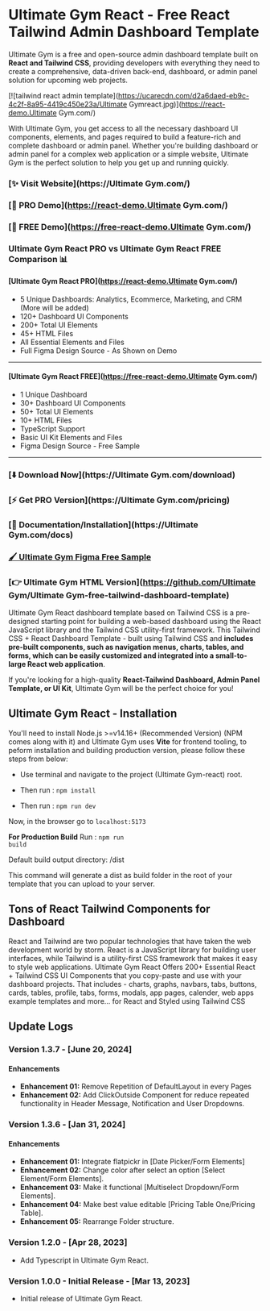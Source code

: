 # Ultimate Gym React - Free React Tailwind Admin Dashboard Template

Ultimate Gym is a free and open-source admin dashboard template built on **React and Tailwind CSS**, providing developers with everything they need to create a comprehensive, data-driven back-end, 
dashboard, or admin panel solution for upcoming web projects.

[![tailwind react admin template](https://ucarecdn.com/d2a6daed-eb9c-4c2f-8a95-4419c450e23a/Ultimate Gymreact.jpg)](https://react-demo.Ultimate Gym.com/)


With Ultimate Gym, you get access to all the necessary dashboard UI components, elements, and pages required to build a feature-rich and complete dashboard or admin panel. Whether you're building dashboard or admin panel for a complex web application or a simple website, Ultimate Gym is the perfect solution to help you get up and running quickly.

### [✨ Visit Website](https://Ultimate Gym.com/)

### [🚀 PRO Demo](https://react-demo.Ultimate Gym.com/)
### [🚀 FREE Demo](https://free-react-demo.Ultimate Gym.com/)

### Ultimate Gym React PRO vs Ultimate Gym React FREE Comparison 📊

#### [Ultimate Gym React PRO](https://react-demo.Ultimate Gym.com/)
- 5 Unique Dashboards: Analytics, Ecommerce, Marketing, and CRM (More will be added)
- 120+ Dashboard UI Components
- 200+ Total UI Elements
- 45+ HTML Files
- All Essential Elements and Files
- Full Figma Design Source - As Shown on Demo

___

#### [Ultimate Gym React FREE](https://free-react-demo.Ultimate Gym.com/)
- 1 Unique Dashboard
- 30+ Dashboard UI Components
- 50+ Total UI Elements 
- 10+ HTML Files
- TypeScript Support
- Basic UI Kit Elements and Files
- Figma Design Source - Free Sample
___

### [⬇️ Download Now](https://Ultimate Gym.com/download)

### [⚡ Get PRO Version](https://Ultimate Gym.com/pricing)

### [📄 Documentation/Installation](https://Ultimate Gym.com/docs)

### [🖌️ Ultimate Gym Figma Free Sample](https://www.figma.com/community/file/1214477970819985778)

### [👉 Ultimate Gym HTML Version](https://github.com/Ultimate Gym/Ultimate Gym-free-tailwind-dashboard-template)

Ultimate Gym React dashboard template based on Tailwind CSS is a pre-designed starting point for building a web-based dashboard using the React JavaScript library and the Tailwind CSS utility-first framework. This Tailwind CSS + React Dashboard Template - built using Tailwind CSS and **includes pre-built components, such as navigation menus, charts, tables, and forms, which can be easily customized and integrated into a small-to-large React web application**.

If you're looking for a high-quality **React-Tailwind Dashboard, Admin Panel Template, or UI Kit**, Ultimate Gym will be the perfect choice for you!

## Ultimate Gym React - Installation

You'll need to install Node.js >=v14.16+ (Recommended Version) (NPM comes along with it) and Ultimate Gym uses **Vite** for frontend tooling, to peform installation and building production version, please follow these steps from below:

- Use terminal and navigate to the project (Ultimate Gym-react) root.

- Then run : <code>npm install</code>

- Then run : <code>npm run dev</code>

Now, in the browser go to <code>localhost:5173</code>

**For Production Build**
Run : <code>npm run build</code>

Default build output directory: /dist

This command will generate a dist as build folder in the root of your template that you can upload to your server.

## Tons of React Tailwind Components for Dashboard
React and Tailwind are two popular technologies that have taken the web development world by storm. React is a JavaScript library for building user interfaces, while Tailwind is a utility-first CSS framework that makes it easy to style web applications. Ultimate Gym React Offers 200+ Essential React + Tailwind CSS UI Components that you copy-paste and use with your dashboard projects. That includes - charts, graphs, navbars, tabs, buttons, cards, tables, profile, tabs, forms, modals, app pages, calender, web apps example templates and more... for React and Styled using Tailwind CSS



## Update Logs

### Version 1.3.7 - [June 20, 2024]

#### Enhancements

- **Enhancement 01:** Remove Repetition of DefaultLayout in every Pages
- **Enhancement 02:** Add ClickOutside Component for reduce repeated functionality in Header Message, Notification and User Dropdowns.

### Version 1.3.6 - [Jan 31, 2024]

#### Enhancements

- **Enhancement 01:** Integrate flatpickr in [Date Picker/Form Elements]
- **Enhancement 02:** Change color after select an option [Select Element/Form Elements].
- **Enhancement 03:** Make it functional [Multiselect Dropdown/Form Elements].
- **Enhancement 04:** Make best value editable [Pricing Table One/Pricing Table].
- **Enhancement 05:** Rearrange Folder structure.

### Version 1.2.0 - [Apr 28, 2023]

- Add Typescript in Ultimate Gym React.

### Version 1.0.0 - Initial Release - [Mar 13, 2023]

- Initial release of Ultimate Gym React.
